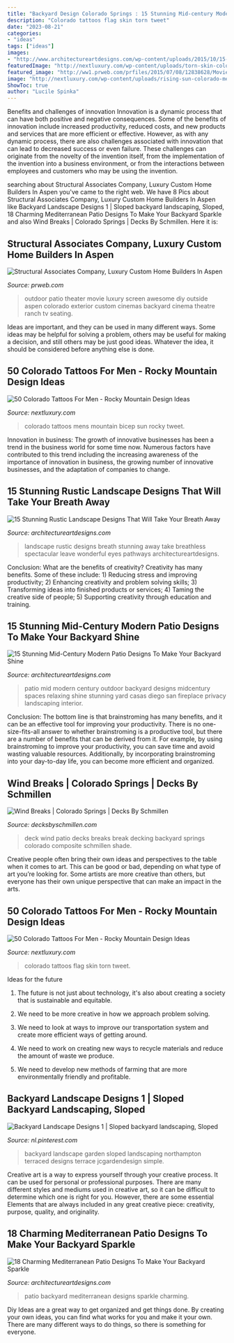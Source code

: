 ```yaml
---
title: "Backyard Design Colorado Springs : 15 Stunning Mid-century Modern Patio Designs To Make Your Backyard Shine"
description: "Colorado tattoos flag skin torn tweet"
date: "2023-08-21"
categories:
- "ideas"
tags: ["ideas"]
images:
- "http://www.architectureartdesigns.com/wp-content/uploads/2015/10/15-Stunning-Mid-Century-Modern-Patio-Designs-To-Make-Your-Backyard-Shine-9-630x421.jpg"
featuredImage: "http://nextluxury.com/wp-content/uploads/torn-skin-colorado-foot-tattoos-for-men-with-flag-design.jpg"
featured_image: "http://ww1.prweb.com/prfiles/2015/07/08/12838628/Movie-Screen.jpg"
image: "http://nextluxury.com/wp-content/uploads/rising-sun-colorado-mens-inner-arm-bicep-tattoos.jpg"
ShowToc: true
author: "Lucile Spinka"
---
```



Benefits and challenges of innovation
Innovation is a dynamic process that can have both positive and negative consequences. Some of the benefits of innovation include increased productivity, reduced costs, and new products and services that are more efficient or effective. However, as with any dynamic process, there are also challenges associated with innovation that can lead to decreased success or even failure. These challenges can originate from the novelty of the invention itself, from the implementation of the invention into a business environment, or from the interactions between employees and customers who may be using the invention.

	

		
searching about Structural Associates Company, Luxury Custom Home Builders In Aspen you've came to the right web. We have 8 Pics about Structural Associates Company, Luxury Custom Home Builders In Aspen like Backyard Landscape Designs 1 | Sloped backyard landscaping, Sloped, 18 Charming Mediterranean Patio Designs To Make Your Backyard Sparkle and also Wind Breaks | Colorado Springs | Decks By Schmillen. Here it is:
		
    
## Structural Associates Company, Luxury Custom Home Builders In Aspen

<img loading=lazy src="http://ww1.prweb.com/prfiles/2015/07/08/12838628/Movie-Screen.jpg" onerror="this.onerror=null;this.src='https://tse2.mm.bing.net/th?id=OIP.8AqBv0Gjs4DuGpHNl_KTiQHaEb&amp;pid=15.1';" alt="Structural Associates Company, Luxury Custom Home Builders In Aspen">

_Source: prweb.com_

>outdoor patio theater movie luxury screen awesome diy outside aspen colorado exterior custom cinemas backyard cinema theatre ranch tv seating. 

	

Ideas are important, and they can be used in many different ways. Some ideas may be helpful for solving a problem, others may be useful for making a decision, and still others may be just good ideas. Whatever the idea, it should be considered before anything else is done.

    
## 50 Colorado Tattoos For Men - Rocky Mountain Design Ideas

<img loading=lazy src="http://nextluxury.com/wp-content/uploads/rising-sun-colorado-mens-inner-arm-bicep-tattoos.jpg" onerror="this.onerror=null;this.src='https://tse3.mm.bing.net/th?id=OIP.6ti_Vm9-a7POHYv83I__lAHaHW&amp;pid=15.1';" alt="50 Colorado Tattoos For Men - Rocky Mountain Design Ideas">

_Source: nextluxury.com_

>colorado tattoos mens mountain bicep sun rocky tweet. 

	

Innovation in business:
The growth of innovative businesses has been a trend in the business world for some time now. Numerous factors have contributed to this trend including the increasing awareness of the importance of innovation in business, the growing number of innovative businesses, and the adaptation of companies to change.

    
## 15 Stunning Rustic Landscape Designs That Will Take Your Breath Away

<img loading=lazy src="https://www.architectureartdesigns.com/wp-content/uploads/2016/10/15-Stunning-Rustic-Landscape-Designs-That-Will-Take-Your-Breath-Away-14.jpg" onerror="this.onerror=null;this.src='https://tse3.mm.bing.net/th?id=OIP.1jOOn34h21Rw4DMaJA6LdgHaGL&amp;pid=15.1';" alt="15 Stunning Rustic Landscape Designs That Will Take Your Breath Away">

_Source: architectureartdesigns.com_

>landscape rustic designs breath stunning away take breathless spectacular leave wonderful eyes pathways architectureartdesigns. 

	

Conclusion: What are the benefits of creativity?
Creativity has many benefits. Some of these include: 1) Reducing stress and improving productivity; 2) Enhancing creativity and problem solving skills; 3) Transforming ideas into finished products or services; 4) Taming the creative side of people; 5) Supporting creativity through education and training.

    
## 15 Stunning Mid-Century Modern Patio Designs To Make Your Backyard Shine

<img loading=lazy src="http://www.architectureartdesigns.com/wp-content/uploads/2015/10/15-Stunning-Mid-Century-Modern-Patio-Designs-To-Make-Your-Backyard-Shine-9-630x421.jpg" onerror="this.onerror=null;this.src='https://tse2.mm.bing.net/th?id=OIP.imbKe6tpJypVBLoJ7ft1ZgHaE8&amp;pid=15.1';" alt="15 Stunning Mid-Century Modern Patio Designs To Make Your Backyard Shine">

_Source: architectureartdesigns.com_

>patio mid modern century outdoor backyard designs midcentury spaces relaxing shine stunning yard casas diego san fireplace privacy landscaping interior. 

	

Conclusion: The bottom line is that brainstroming has many benefits, and it can be an effective tool for improving your productivity.
There is no one-size-fits-all answer to whether brainstroming is a productive tool, but there are a number of benefits that can be derived from it. For example, by using brainstroming to improve your productivity, you can save time and avoid wasting valuable resources. Additionally, by incorporating brainstroming into your day-to-day life, you can become more efficient and organized.

    
## Wind Breaks | Colorado Springs | Decks By Schmillen

<img loading=lazy src="http://www.decksbyschmillen.com/wp-content/uploads/2015/03/2008-05__May___1__op_800x600.jpg" onerror="this.onerror=null;this.src='https://tse3.mm.bing.net/th?id=OIP.vpMb8lcBA7CKt5dSada_wwHaFj&amp;pid=15.1';" alt="Wind Breaks | Colorado Springs | Decks By Schmillen">

_Source: decksbyschmillen.com_

>deck wind patio decks breaks break decking backyard springs colorado composite schmillen shade. 

	

Creative people often bring their own ideas and perspectives to the table when it comes to art. This can be good or bad, depending on what type of art you’re looking for. Some artists are more creative than others, but everyone has their own unique perspective that can make an impact in the arts.

    
## 50 Colorado Tattoos For Men - Rocky Mountain Design Ideas

<img loading=lazy src="http://nextluxury.com/wp-content/uploads/torn-skin-colorado-foot-tattoos-for-men-with-flag-design.jpg" onerror="this.onerror=null;this.src='https://tse1.mm.bing.net/th?id=OIP.pynEVukfE1Nv52cioG_VvwHaHg&amp;pid=15.1';" alt="50 Colorado Tattoos For Men - Rocky Mountain Design Ideas">

_Source: nextluxury.com_

>colorado tattoos flag skin torn tweet. 

	

Ideas for the future
1. The future is not just about technology, it's also about creating a society that is sustainable and equitable.
2. We need to be more creative in how we approach problem solving.

3. We need to look at ways to improve our transportation system and create more efficient ways of getting around.

4. We need to work on creating new ways to recycle materials and reduce the amount of waste we produce.

5. We need to develop new methods of farming that are more environmentally friendly and profitable.

    
## Backyard Landscape Designs 1 | Sloped Backyard Landscaping, Sloped

<img loading=lazy src="https://i.pinimg.com/736x/1d/bd/0a/1dbd0a833dd4e6461717d7e5fa28baac.jpg" onerror="this.onerror=null;this.src='https://tse2.mm.bing.net/th?id=OIP.dLo3imjRhVfOguAKNrPhXgHaLH&amp;pid=15.1';" alt="Backyard Landscape Designs 1 | Sloped backyard landscaping, Sloped">

_Source: nl.pinterest.com_

>backyard landscape garden sloped landscaping northampton terraced designs terrace jcgardendesign simple. 

	

Creative art is a way to express yourself through your creative process. It can be used for personal or professional purposes. There are many different styles and mediums used in creative art, so it can be difficult to determine which one is right for you. However, there are some essential Elements that are always included in any great creative piece: creativity, purpose, quality, and originality.

    
## 18 Charming Mediterranean Patio Designs To Make Your Backyard Sparkle

<img loading=lazy src="https://www.architectureartdesigns.com/wp-content/uploads/2015/07/18-Charming-Mediterranean-Patio-Designs-To-Make-Your-Backyard-Sparkle-4.jpg" onerror="this.onerror=null;this.src='https://tse2.mm.bing.net/th?id=OIP.JV5455zlKiKeTPkj9FXVqAHaJ9&amp;pid=15.1';" alt="18 Charming Mediterranean Patio Designs To Make Your Backyard Sparkle">

_Source: architectureartdesigns.com_

>patio backyard mediterranean designs sparkle charming. 

	

Diy Ideas are a great way to get organized and get things done. By creating your own ideas, you can find what works for you and make it your own. There are many different ways to do things, so there is something for everyone.

